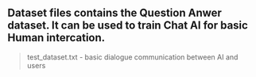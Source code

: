 ## Dataset files contains the Question Anwer dataset. It can be used to train Chat AI for basic Human intercation.  
>test_dataset.txt - basic dialogue communication between AI and users
